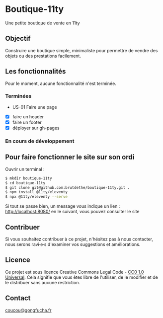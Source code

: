 # Boutique-11ty

Une petite boutique de vente en 11ty

## Objectif

Construire une boutique simple, minimaliste pour permettre de vendre des objets ou des prestations facilement.

## Les fonctionnalités

Pour le moment, aucune fonctionnalité n'est terminée.

### Terminées

- US-01 Faire une page
- [x] faire un header
- [x] faire un footer
- [x] déployer sur gh-pages

### En cours de développement


## Pour faire fonctionner le site sur son ordi

Ouvrir un terminal :

``` bash
$ mkdir boutique-11ty
$ cd boutique-11ty
$ git clone git@github.com:brutdethe/boutique-11ty.git .
$ npm install @11ty/eleventy
$ npx @11ty/eleventy --serve 
```

Si tout se passe bien, un message vous indique un lien :  
[http://localhost:8080/](http://localhost:8080/)
en le suivant, vous pouvez consulter le site

## Contribuer

Si vous souhaitez contribuer à ce projet, n'hésitez pas à nous contacter, nous serons ravi·e·s d'examiner vos suggestions et améliorations.

## Licence

Ce projet est sous licence Creative Commons Legal Code - [CC0 1.0 Universal](./LICENSE). Cela signifie que vous êtes libre de l'utiliser, de le modifier et de le distribuer sans aucune restriction.

## Contact

[coucou@gongfucha.fr](mailto:coucou@gongfucha.fr)